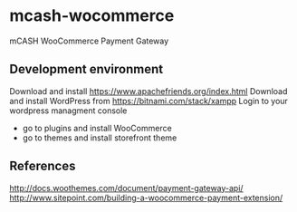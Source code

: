 mcash-wocommerce
================

mCASH WooCommerce Payment Gateway





Development environment
-----------------------
Download and install https://www.apachefriends.org/index.html
Download and install WordPress from https://bitnami.com/stack/xampp
Login to your wordpress managment console
 - go to plugins and install WooCommerce
 - go to themes and install storefront theme



References
----------
http://docs.woothemes.com/document/payment-gateway-api/
http://www.sitepoint.com/building-a-woocommerce-payment-extension/

